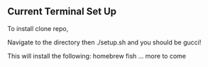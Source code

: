 ## Current Terminal Set Up

To install clone repo,

Navigate to the directory then ./setup.sh and you should be gucci! 

This will install the following:
homebrew
fish
... more to come
